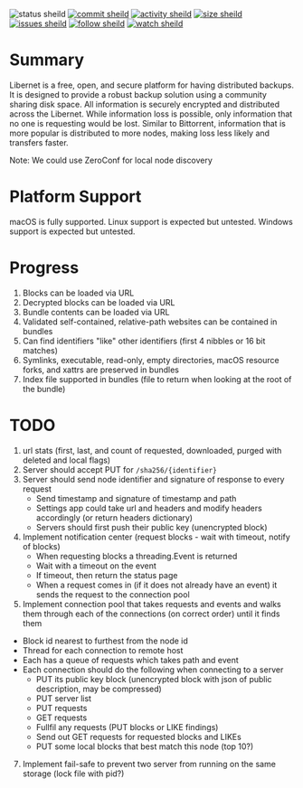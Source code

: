 
![status sheild](https://img.shields.io/static/v1?label=status&message=implementing+spec&color=inactive&style=plastic)
[![commit sheild](https://img.shields.io/github/last-commit/marcpage/libernet?style=plastic)](https://github.com/marcpage/libernet/commits)
[![activity sheild](https://img.shields.io/github/commit-activity/m/marcpage/libernet?style=plastic)](https://github.com/marcpage/libernet/commits)
[![size sheild](https://img.shields.io/github/languages/code-size/marcpage/libernet?style=plastic)](https://github.com/marcpage/libernet)
[![issues sheild](https://img.shields.io/github/issues-raw/marcpage/libernet?style=plastic)](https://github.com/marcpage/libernet/issues)
[![follow sheild](https://img.shields.io/github/followers/marcpage?label=Follow&style=social)](https://github.com/marcpage?tab=followers)
[![watch sheild](https://img.shields.io/github/watchers/marcpage/libernet?label=Watch&style=social)](https://github.com/marcpage/libernet/watchers)


# Summary

Libernet is a free, open, and secure platform for having distributed backups.
It is designed to provide a robust backup solution using a community sharing disk space.
All information is securely encrypted and distributed across the Libernet.
While information loss is possible, only information that no one is requesting would be lost.
Similar to Bittorrent, information that is more popular is distributed to more nodes, making loss less likely and transfers faster.

Note: We could use ZeroConf for local node discovery


# Platform Support

macOS is fully supported.
Linux support is expected but untested.
Windows support is expected but untested.


# Progress

1. Blocks can be loaded via URL
1. Decrypted blocks can be loaded via URL
1. Bundle contents can be loaded via URL
1. Validated self-contained, relative-path websites can be contained in bundles
1. Can find identifiers "like" other identifiers (first 4 nibbles or 16 bit matches)
2. Symlinks, executable, read-only, empty directories, macOS resource forks, and xattrs are preserved in bundles
3. Index file supported in bundles (file to return when looking at the root of the bundle)



# TODO

1. url stats (first, last, and count of requested, downloaded, purged with deleted and local flags)
2. Server should accept PUT for `/sha256/{identifier}`
3. Server should send node identifier and signature of response to every request
   - Send timestamp and signature of timestamp and path
   - Settings app could take url and headers and modify headers accordingly (or return headers dictionary)
   - Servers should first push their public key (unencrypted block)
4. Implement notification center (request blocks - wait with timeout, notify of blocks)
   - When requesting blocks a threading.Event is returned
   - Wait with a timeout on the event
   - If timeout, then return the status page
   - When a request comes in (if it does not already have an event) it sends the request to the connection pool
5.  Implement connection pool that takes requests and events and walks them through each of the connections (on correct order) until it finds them
   - Block id nearest to furthest from the node id
   - Thread for each connection to remote host
   - Each has a queue of requests which takes path and event
   - Each connection should do the following when connecting to a server
     - PUT its public key block (unencrypted block with json of public description, may be compressed)
     - PUT server list
     - PUT requests
     - GET requests
     - Fullfil any requests (PUT blocks or LIKE findings)
     - Send out GET requests for requested blocks and LIKEs
     - PUT some local blocks that best match this node (top 10?)
7. Implement fail-safe to prevent two server from running on the same storage (lock file with pid?)





